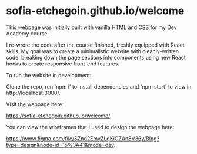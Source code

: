 # sofia-etchegoin.github.io/welcome

This webpage was initially built with vanilla HTML and CSS for my Dev Academy course.

I re-wrote the code after the course finished, freshly equipped with React skills. My goal was to create a minimalistic website with cleanly-written code, breaking down the page sections into components using new React hooks to create responsive front-end features.

To run the website in development:

Clone the repo, run 'npm i' to install dependencies and 'npm start' to view in http://localhost:3000/.

Visit the webpage here:

https://sofia-etchegoin.github.io/welcome/.

You can view the wireframes that I used to design the webpage here:

https://www.figma.com/file/SZnd2EmyZLqKiOZAn8V36y/Blog?type=design&node-id=15%3A41&mode=dev.
